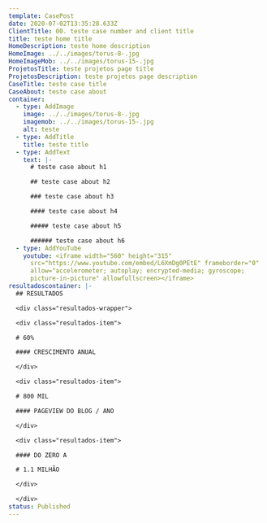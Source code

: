 ```yaml
---
template: CasePost
date: 2020-07-02T13:35:28.633Z
ClientTitle: 00. teste case number and client title
title: teste home title
HomeDescription: teste home description
HomeImage: ../../images/torus-8-.jpg
HomeImageMob: ../../images/torus-15-.jpg
ProjetosTitle: teste projetos page title
ProjetosDescription: teste projetos page description
CaseTitle: teste case title
CaseAbout: teste case about
container:
  - type: AddImage
    image: ../../images/torus-8-.jpg
    imagemob: ../../images/torus-15-.jpg
    alt: teste
  - type: AddTitle
    title: teste title
  - type: AddText
    text: |-
      # teste case about h1

      ## teste case about h2

      ### teste case about h3

      #### teste case about h4

      ##### teste case about h5

      ###### teste case about h6
  - type: AddYouTube
    youtube: <iframe width="560" height="315"
      src="https://www.youtube.com/embed/L6XmDg0PEtE" frameborder="0"
      allow="accelerometer; autoplay; encrypted-media; gyroscope;
      picture-in-picture" allowfullscreen></iframe>
resultadoscontainer: |-
  ## RESULTADOS

  <div class="resultados-wrapper">

  <div class="resultados-item">

  # 60%

  #### CRESCIMENTO ANUAL

  </div>

  <div class="resultados-item">

  # 800 MIL

  #### PAGEVIEW DO BLOG / ANO

  </div>

  <div class="resultados-item">

  #### DO ZERO A

  # 1.1 MILHÃO

  </div>

  </div>
status: Published
---
```

